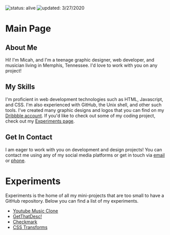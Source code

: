 ![status: alive](https://img.shields.io/badge/status-alive-green) ![updated: 3/27/2020](https://img.shields.io/badge/updated-3/27/20-yellow)

# Main Page
## About Me

Hi! I'm Micah, and I'm a teenage graphic designer, web developer, and musician living in Memphis, Tennessee. I'd love to work with you on any project!

## My Skills

I'm proficient in web development technologies such as HTML, Javascript, and CSS. I'm also experienced with GitHub, the Unix shell, and other such tools. I've created many graphic designs and logos that you can find on my [Dribbble account](https://dribbble.com/micahlt). If you'd like to check out some of my coding project, check out my [Experiments page](https://micahlt.github.io/experiments/).

## Get In Contact

I am eager to work with you on development and design projects! You can contact me using any of my social media platforms or get in touch via [email](mailto:micahincorporated@gmail.com) or [phone](tel:7319037085).


# Experiments

Experiments is the home of all my mini-projects that are too small to have a GitHub repository. Below you can find a list of my experiments.

- [Youtube Music Clone](https://micahlt.github.io/experiments/youtube-music.html)
- [GetThatDesc!](https://micahlt.github.io/experiments/getthatdesc.html)
- [Checkmark](https://micahlt.github.io/experiments/checkmark.html)
- [CSS Transforms](https://micahlt.github.io/experiments/csstransforms.html)
